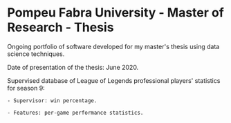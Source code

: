 # Pompeu Fabra University - Master of Research - Thesis

Ongoing portfolio of software developed for my master's thesis using data science techniques.

Date of presentation of the thesis: June 2020.

Supervised database of League of Legends professional players' statistics for season 9:

    - Supervisor: win percentage.
    
    - Features: per-game performance statistics.
